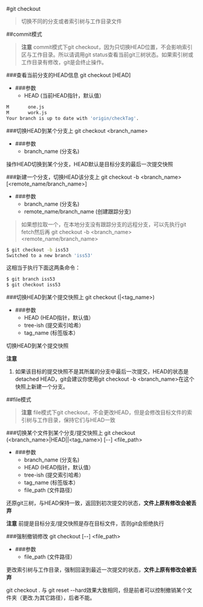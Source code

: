 #git checkout
>切换不同的分支或者索引树与工作目录文件

##commit模式
>**注意**
commit模式下git checkout，因为只切换HEAD位置，不会影响索引区与工作目录。所以请调用git status查看当前git三树状态。如果索引树或工作目录有修改，git是会终止操作。

###查看当前分支的HEAD信息
    git checkout [HEAD]
*   ###参数
    *   HEAD (当前HEAD指针，默认值）
    
```bash
M       one.js
M       work.js
Your branch is up to date with 'origin/checkTag'.
```    

###切换HEAD到某个分支上
    git checkout <branch_name>
    
*   ###参数
    *   branch_name (分支名)

操作HEAD切换到某个分支，HEAD默认是目标分支的最后一次提交快照

###新建一个分支，切换HEAD该分支上
    git checkout -b <branch_name> [<remote_name/branch_name>]
    
*   ###参数
    *   branch_name (分支名)
    *   remote_name/branch_name (创建跟踪分支)
    
>如果想拉取一个，在本地分支没有跟踪分支的远程分支，可以先执行git fetch然后再 git checkout -b <branch_name> <remote_name/branch_name>
    
````bash
$ git checkout -b iss53
Switched to a new branch 'iss53'
````

这相当于执行下面这两条命令：

```bash
$ git branch iss53
$ git checkout iss53
```
    
###切换HEAD到某个提交快照上
    git checkout (<tree-ish>|<tag_name>)
    
*   ###参数
    *   HEAD (HEAD指针，默认值）
    *   tree-ish (提交索引哈希）
    *   tag_name (标签版本）
    
切换HEAD到某个提交快照

**注意**
1.  如果该目标的提交快照不是其所属的分支中最后一次提交，HEAD的状态是detached HEAD，git会建议你使用git checkout -b <branch_name>在这个快照上新建一个分支。

##file模式
>**注意**
file模式下git checkout，不会更改HEAD，但是会修改目标文件的索引树与工作目录，保持它们与HEAD一致

###切换某个文件到某个分支/提交快照上
    git checkout (<branch_name>|HEAD|<tree-ish>|<tag_name>) [--] <file_path>
    
*   ###参数
    *   branch_name (分支名)
    *   HEAD (HEAD指针，默认值）
    *   tree-ish (提交索引哈希）
    *   tag_name (标签版本）
    *   file_path (文件路径）
    
还原git三树，与HEAD保持一致，返回到初次提交的状态，**文件上原有修改会被丢弃**

**注意**
前提是目标分支/提交快照是存在目标文件，否则git会拒绝执行

###强制撤销修改
    git checkout [--] <file_path>
    
*   ###参数
    *   file_path (文件路径）
    
更改索引树与工作目录，强制回滚到最近一次提交的状态，**文件上原有修改会被丢弃**

git checkout . 与 git reset --hard效果大致相同，但是前者可以控制撤销某个文件夹（更改.为其它路径），后者不能。